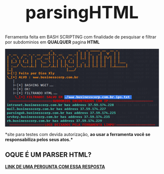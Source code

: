# <center><h1>parsingHTML</h1>
<p>Ferramenta feita em BASH SCRIPTING com finalidade de pesquisar e filtrar por subdominios em <strong>QUALQUER</strong> pagina <strong>HTML</strong></p>
<img src=https://github.com/DiosXly/parsingHTML/blob/main/Captura%20de%20tela%202020-11-26%2000:04:20.png>
  <p>*site para testes com devida autorização, <strong>ao usar a ferramenta você se responsabiliza pelos seus atos.*</p>
   <h2>OQUE É UM PARSER HTML?</h2>
  <a href=https://stackoverflow.com/questions/20421316/what-does-html-parsing-mean>LINK DE UMA PERGUNTA COM ESSA RESPOSTA</a>
